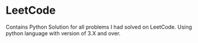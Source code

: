 # LeetCode
Contains Python Solution for all problems I had solved on LeetCode.
Using python language with version of 3.X and over. 
